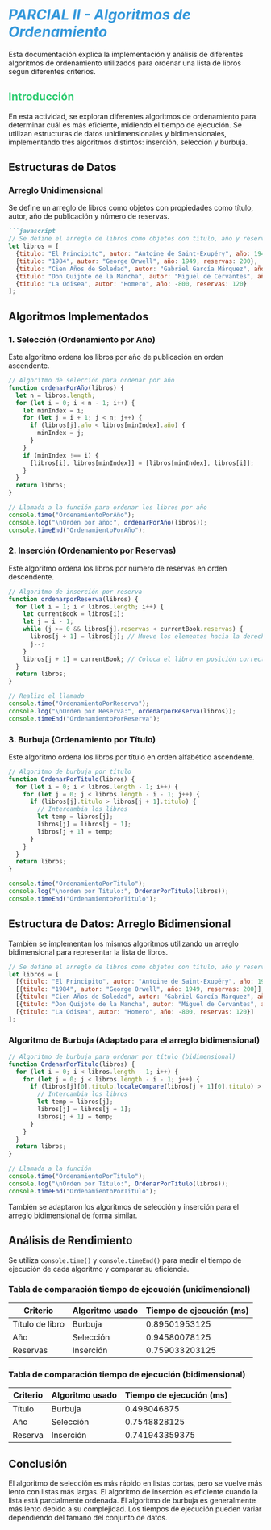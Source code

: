 
# <span style="color: #3498db;">***PARCIAL II - Algoritmos de Ordenamiento***</span>

Esta documentación explica la implementación y análisis de diferentes algoritmos de ordenamiento utilizados para ordenar una lista de libros según diferentes criterios.

## <span style="color: #2ecc71;">Introducción</span>

En esta actividad, se exploran diferentes algoritmos de ordenamiento para determinar cuál es más eficiente, midiendo el tiempo de ejecución. Se utilizan estructuras de datos unidimensionales y bidimensionales, implementando tres algoritmos distintos: inserción, selección y burbuja.

## Estructuras de Datos

### Arreglo Unidimensional

Se define un arreglo de libros como objetos con propiedades como título, autor, año de publicación y número de reservas.


```markdown
```javascript
// Se define el arreglo de libros como objetos con título, año y reserva
let libros = [
  {titulo: "El Principito", autor: "Antoine de Saint-Exupéry", año: 1943, reservas: 150},
  {titulo: "1984", autor: "George Orwell", año: 1949, reservas: 200},
  {titulo: "Cien Años de Soledad", autor: "Gabriel García Márquez", año: 1967, reservas: 300},
  {titulo: "Don Quijote de la Mancha", autor: "Miguel de Cervantes", año: 1605, reservas: 50},
  {titulo: "La Odisea", autor: "Homero", año: -800, reservas: 120}
];
```

## Algoritmos Implementados

### 1. Selección (Ordenamiento por Año)

Este algoritmo ordena los libros por año de publicación en orden ascendente.

```javascript
// Algoritmo de selección para ordenar por año
function ordenarPorAño(libros) {
  let n = libros.length;
  for (let i = 0; i < n - 1; i++) {
    let minIndex = i;
    for (let j = i + 1; j < n; j++) {
      if (libros[j].año < libros[minIndex].año) {
        minIndex = j;
      }
    }
    if (minIndex !== i) {
      [libros[i], libros[minIndex]] = [libros[minIndex], libros[i]];
    }
  }
  return libros;
}

// Llamada a la función para ordenar los libros por año
console.time("OrdenamientoPorAño");
console.log("\nOrden por año:", ordenarPorAño(libros));
console.timeEnd("OrdenamientoPorAño");
```

### 2. Inserción (Ordenamiento por Reservas)

Este algoritmo ordena los libros por número de reservas en orden descendente.

```javascript
// Algoritmo de inserción por reserva
function ordenarporReserva(libros) {
  for (let i = 1; i < libros.length; i++) {
    let currentBook = libros[i];
    let j = i - 1;
    while (j >= 0 && libros[j].reservas < currentBook.reservas) {
      libros[j + 1] = libros[j]; // Mueve los elementos hacia la derecha
      j--;
    }
    libros[j + 1] = currentBook; // Coloca el libro en posición correcta
  }
  return libros;
}

// Realizo el llamado
console.time("OrdenamientoPorReserva");
console.log("\nOrden por Reserva:", ordenarporReserva(libros));
console.timeEnd("OrdenamientoPorReserva");
```

### 3. Burbuja (Ordenamiento por Título)

Este algoritmo ordena los libros por título en orden alfabético ascendente.

```javascript
// Algoritmo de burbuja por título
function OrdenarPorTitulo(libros) {
  for (let i = 0; i < libros.length - 1; i++) {
    for (let j = 0; j < libros.length - i - 1; j++) {
      if (libros[j].titulo > libros[j + 1].titulo) {
        // Intercambia los libros
        let temp = libros[j];
        libros[j] = libros[j + 1];
        libros[j + 1] = temp;
      }
    }
  }
  return libros;
}

console.time("OrdenamientoPorTitulo");
console.log("\norden por Titulo:", OrdenarPorTitulo(libros));
console.timeEnd("OrdenamientoPorTitulo");
```

## Estructura de Datos: Arreglo Bidimensional

También se implementan los mismos algoritmos utilizando un arreglo bidimensional para representar la lista de libros.

```javascript
// Se define el arreglo de libros como objetos con título, año y reserva
let libros = [
  [{titulo: "El Principito", autor: "Antoine de Saint-Exupéry", año: 1943, reservas: 150}],
  [{titulo: "1984", autor: "George Orwell", año: 1949, reservas: 200}],
  [{titulo: "Cien Años de Soledad", autor: "Gabriel García Márquez", año: 1967, reservas: 300}],
  [{titulo: "Don Quijote de la Mancha", autor: "Miguel de Cervantes", año: 1605, reservas: 50}],
  [{titulo: "La Odisea", autor: "Homero", año: -800, reservas: 120}]
];
```

### Algoritmo de Burbuja (Adaptado para el arreglo bidimensional)

```javascript
// Algoritmo de burbuja para ordenar por título (bidimensional)
function OrdenarPorTitulo(libros) {
  for (let i = 0; i < libros.length - 1; i++) {
    for (let j = 0; j < libros.length - i - 1; j++) {
      if (libros[j][0].titulo.localeCompare(libros[j + 1][0].titulo) > 0) {
        // Intercambia los libros
        let temp = libros[j];
        libros[j] = libros[j + 1];
        libros[j + 1] = temp;
      }
    }
  }
  return libros;
}

// Llamada a la función
console.time("OrdenamientoPorTitulo");
console.log("\nOrden por Título:", OrdenarPorTitulo(libros));
console.timeEnd("OrdenamientoPorTitulo");
```

También se adaptaron los algoritmos de selección y inserción para el arreglo bidimensional de forma similar.

## Análisis de Rendimiento

Se utiliza `console.time()` y `console.timeEnd()` para medir el tiempo de ejecución de cada algoritmo y comparar su eficiencia.

### Tabla de comparación tiempo de ejecución (unidimensional)

| Criterio      | Algoritmo usado | Tiempo de ejecución (ms) |
|---------------|-----------------|--------------------------|
| Título de libro | Burbuja         | 0.89501953125          |
| Año           | Selección       | 0.94580078125          |
| Reservas      | Inserción       | 0.759033203125          |

### Tabla de comparación tiempo de ejecución (bidimensional)

| Criterio      | Algoritmo usado | Tiempo de ejecución (ms) |
|---------------|-----------------|--------------------------|
| Título        | Burbuja         | 0.498046875          |
| Año           | Selección       | 0.7548828125          |
| Reserva       | Inserción       | 0.741943359375           |

## Conclusión

El algoritmo de selección es más rápido en listas cortas, pero se vuelve más lento con listas más largas. El algoritmo de inserción es eficiente cuando la lista está parcialmente ordenada. El algoritmo de burbuja es generalmente más lento debido a su complejidad. Los tiempos de ejecución pueden variar dependiendo del tamaño del conjunto de datos.
```
